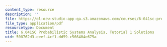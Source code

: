```yaml
---
content_type: resource
description: ''
file: https://ol-ocw-studio-app-qa.s3.amazonaws.com/courses/6-041sc-probabilistic-systems-analysis-and-applied-probability-fall-2013/508762d3eeef4cf1dd59c566404e675a_MIT6_041SCF13_tut01_sol.pdf
file_type: application/pdf
resourcetype: Document
title: 6.041SC Probabilistic Systems Analysis, Tutorial 1 Solutions
uid: 508762d3-eeef-4cf1-dd59-c566404e675a
---
```

